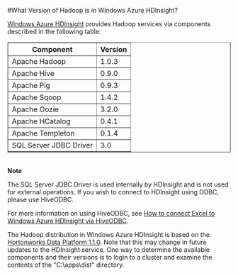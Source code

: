 <properties linkid="manage-services-hdinsight-version" urlDisplayName="HDInsight Hadoop Version" pageTitle="What version of Hadoop is in Windows Azure HDInsight" title="What version of Hadoop is in Windows Azure HDInsight" metaKeywords="hdinsight, hadoop, hdinsight hadoop, hadoop azure" Description="A list of the Apache Hadoop component versions included in theWindows Azure HDInsight Service" umbracoNaviHide="0" disqusComments="1" writer="sburgess" editor="mollybos" manager="paulettm" />

#What Version of Hadoop is in Windows Azure HDInsight?

[Windows Azure HDInsight](http://go.microsoft.com/fwlink/?LinkID=285601) provides Hadoop services via components described in the following table:

<table border="1">
<tr><th>Component</th><th>Version</th></tr>
<tr><td>Apache Hadoop</td><td>1.0.3</td></tr>
<tr><td>Apache Hive</td><td>0.9.0</td></tr>
<tr><td>Apache Pig</td><td>0.9.3</td></tr>
<tr><td>Apache Sqoop</td><td>1.4.2</td></tr>
<tr><td>Apache Oozie</td><td>3.2.0</td></tr>
<tr><td>Apache HCatalog</td><td>0.4.1</td></tr>
<tr><td>Apache Templeton</td><td>0.1.4</td></tr>
<tr><td>SQL Server JDBC Driver</td><td>3.0</td></tr>
</table><br/>

<div class="dev-callout"> 
<b>Note</b> 
	<p>The SQL Server JDBC Driver is used internally by HDInsight and is not used for external operations. If you wish to connect to HDInsight using ODBC, please use HiveODBC.</p>
	<p> For more information on using HiveODBC, see <a href="/en-us/manage/services/hdinsight/use-excel-via-hive-odbc-driver/">How to connect Excel to Windows Azure HDInsight via HiveODBC</a>.</p>
</div>

The Hadoop distribution in Windows Azure HDInsight is based on the [Hortonworks Data Platform 1.1.0](http://docs.hortonworks.com/HDPDocuments/HDP1/HDP-Win-1.1/bk_releasenotes_HDP-Win/content/ch_relnotes-hdp-win-1.1.0_1.html). Note that this may change in future updates to the HDInsight service. One way to determine the available components and their versions is to login to a cluster and examine the contents of the "C:\apps\dist\" directory.